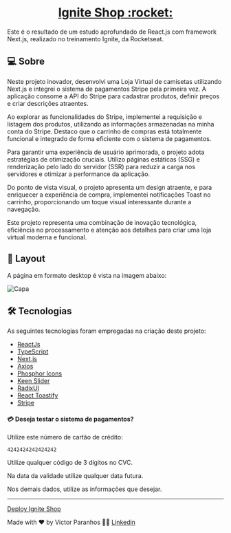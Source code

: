 <p align="center">
  <h1 align="center"><a href="https://ignite-shop-next-theta.vercel.app/">Ignite Shop :rocket: </a></h1>
</p>

Este é o resultado de um estudo aprofundado de React.js com framework Next.js, realizado no treinamento Ignite, da Rocketseat.



## 💻 Sobre
Neste projeto inovador, desenvolvi uma Loja Virtual de camisetas utilizando Next.js e integrei o sistema de pagamentos Stripe pela primeira vez. A aplicação consome a API do Stripe para cadastrar produtos, definir preços e criar descrições atraentes.

Ao explorar as funcionalidades do Stripe, implementei a requisição e listagem dos produtos, utilizando as informações armazenadas na minha conta do Stripe. Destaco que o carrinho de compras está totalmente funcional e integrado de forma eficiente com o sistema de pagamentos.

Para garantir uma experiência de usuário aprimorada, o projeto adota estratégias de otimização cruciais. Utilizo páginas estáticas (SSG) e renderização pelo lado do servidor (SSR) para reduzir a carga nos servidores e otimizar a performance da aplicação.

Do ponto de vista visual, o projeto apresenta um design atraente, e para enriquecer a experiência de compra, implementei notificações Toast no carrinho, proporcionando um toque visual interessante durante a navegação.

Este projeto representa uma combinação de inovação tecnológica, eficiência no processamento e atenção aos detalhes para criar uma loja virtual moderna e funcional.


## 🎨 Layout
A página em formato desktop é vista na imagem abaixo:

![Capa](https://user-images.githubusercontent.com/106932234/225004382-d8c75483-3bdb-4d97-8580-e63d9ca57928.png)


## 🛠 Tecnologias

As seguintes tecnologias foram empregadas na criação deste projeto:

- [ReactJs](https://reactjs.org)
- [TypeScript](https://www.typescriptlang.org/)
- [Next.js](https://nextjs.org/)
- [Axios](https://axios-http.com/ptbr/docs/intro)
- [Phosphor Icons](https://phosphoricons.com/)
- [Keen Slider](https://keen-slider.io/)
- [RadixUI](https://www.radix-ui.com/)
- [React Toastify](https://fkhadra.github.io/react-toastify/introduction)
- [Stripe](https://stripe.com/)





#### 💳 Deseja testar o sistema de pagamentos?

Utilize este número de cartão de crédito: 
```bash
4242424242424242
```
Utilize qualquer código de 3 dígitos no CVC.

Na data da validade utilize qualquer data futura.

Nos demais dados, utilize as informações que desejar.

----

[Deploy Ignite Shop](https://ignite-shop-next-theta.vercel.app/)



Made with ❤️ by Victor Paranhos 👋🏽 [Linkedin](https://www.linkedin.com/in/victorparanhos94/)



